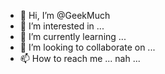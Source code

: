 - 👋 Hi, I’m @GeekMuch
- 👀 I’m interested in ...
- 🌱 I’m currently learning ...
- 💞️ I’m looking to collaborate on ...
- 📫 How to reach me ... nah ...


